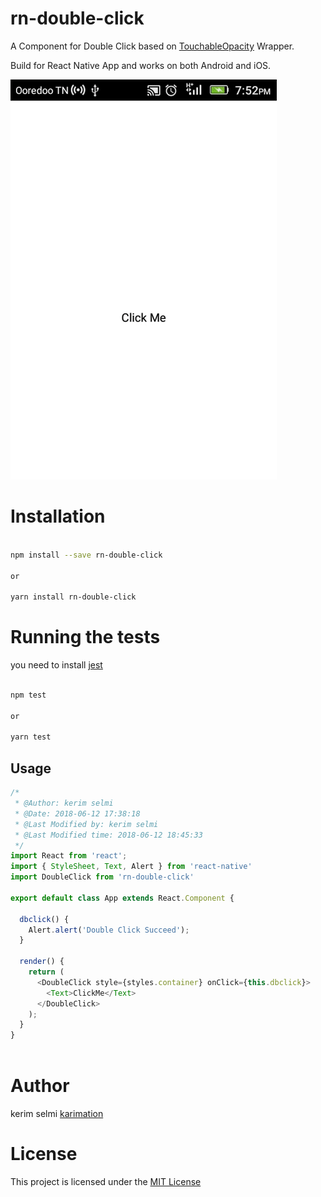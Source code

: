 # rn-double-click

A Component for Double Click based on <a href="https://facebook.github.io/react-native/docs/touchableopacity.html">TouchableOpacity</a>  Wrapper.

Build for React Native App and works on both Android and iOS.

<img src="screenshots/test.gif"  />

# Installation

```bash

npm install --save rn-double-click

or 

yarn install rn-double-click

```

# Running the tests

you need to install 
<a href="https://facebook.github.io/jest/docs/en/22.1/getting-started.html">jest</a> 

```bash

npm test

or 

yarn test

```

## Usage
```js
/*
 * @Author: kerim selmi 
 * @Date: 2018-06-12 17:38:18 
 * @Last Modified by: kerim selmi
 * @Last Modified time: 2018-06-12 18:45:33
 */
import React from 'react';
import { StyleSheet, Text, Alert } from 'react-native'
import DoubleClick from 'rn-double-click'

export default class App extends React.Component {

  dbclick() {
    Alert.alert('Double Click Succeed');
  }

  render() {
    return (
      <DoubleClick style={styles.container} onClick={this.dbclick}>
        <Text>ClickMe</Text>
      </DoubleClick>
    );
  }
}



```

# Author

kerim selmi <a href="http://www.karimation.com">karimation</a>

# License

This project is licensed under the  <a href="LICENSE">MIT License</a>
